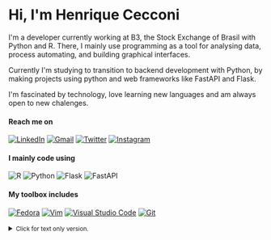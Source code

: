 # Hi, I'm Henrique Cecconi

I'm a developer currently working at B3, the Stock Exchange of Brasil with Python and R.
There, I mainly use programming as a tool for analysing data, process automating, and building graphical interfaces.

Currently I'm studying to transition to backend development with Python,
by making projects using python and web frameworks like FastAPI and Flask.

I'm fascinated by technology, love learning new languages and am always open to new chalenges.

#### Reach me on

[![LinkedIn](https://img.shields.io/badge/linkedin-%230077B5.svg?style=for-the-badge&logo=linkedin&logoColor=white)](https://www.linkedin.com/in/hcecconi/)
[![Gmail](https://img.shields.io/badge/-Gmail-%23333?style=for-the-badge&logo=gmail&logoColor=white)](mailto:henrique.cecconi@gmail.com)
[![Twitter](https://img.shields.io/badge/cecconi_henrique-%231DA1F2.svg?style=for-the-badge&logo=Twitter&logoColor=white)](https://twitter.com/CecconiHenrique)
[![Instagram](https://img.shields.io/badge/henrique_cecconi-%23E4405F.svg?style=for-the-badge&logo=Instagram&logoColor=white)](https://www.instagram.com/henrique_cecconi/)

#### I mainly code using

![R](https://img.shields.io/badge/R-3670A0?style=for-the-badge&logo=R&logoColor=white&color=ff4000)
![Python](https://img.shields.io/badge/python-3670A0?style=for-the-badge&logo=python&logoColor=ffdd54) 
![Flask](https://img.shields.io/badge/flask-%23000.svg?style=for-the-badge&logo=flask&logoColor=white)
![FastAPI](https://img.shields.io/badge/FastAPI-005571?style=for-the-badge&logo=fastapi)

#### My toolbox includes

[![Fedora](https://img.shields.io/badge/Fedora-blue?style=for-the-badge&logo=Fedora&logoColor=white)](https://getfedora.org/)
[![Vim](https://img.shields.io/badge/VIM-%2311AB00.svg?style=for-the-badge&logo=vim&logoColor=white)](https://www.vim.org/)
[![Visual Studio Code](https://img.shields.io/badge/VSCode-0078d7.svg?style=for-the-badge&logo=visual-studio-code&logoColor=white)](https://code.visualstudio.com/)
[![Git](https://img.shields.io/badge/git-%23F05033.svg?style=for-the-badge&logo=git&logoColor=white)](https://git-scm.com/)

<details>
  <summary><small>Click for text only version.</small></summary>

Hi, I'm Henrique Cecconi

I'm a developer currently working at B3, the Stock Exchange of Brasil with Python and R.
There, I mainly use programming as a tool for analysing data, process automating, and building graphical interfaces.

Currently I'm studying to transition to backend development with Python,
by making projects using python and web frameworks like FastAPI and Flask.

I'm fascinated by technology, love learning new languages and am always open to new chalenges.

Reach me on

- [linkedin.com/in/hcecconi](linkedin.com/in/hcecconi)
- [henrique.cecconi@gmail.com](henrique.cecconi@gmail.com)
- [twitter.com/CecconiHenrique](twitter.com/CecconiHenrique)
- [instagram.com/henrique_cecconi](instagram.com/henrique_cecconi)

I mainly code using Python, Flask, FAstAPI, R

My toolbox includes Fedora, Vim, VSCode, Git

</details>

